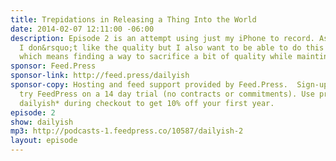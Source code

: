 ```yaml
---
title: Trepidations in Releasing a Thing Into the World
date: 2014-02-07 12:11:00 -06:00
description: Episode 2 is an attempt using just my iPhone to record. As an audio nerd
  I don&rsquo;t like the quality but I also want to be able to do this show more regularly
  which means finding a way to sacrifice a bit of quality while maintining consistency(ish).
sponsor: Feed.Press
sponsor-link: http://feed.press/dailyish
sponsor-copy: Hosting and feed support provided by Feed.Press.  Sign-up today and
  try FeedPress on a 14 day trial (no contracts or commitments). Use promo code *
  dailyish* during checkout to get 10% off your first year.
episode: 2
show: dailyish
mp3: http://podcasts-1.feedpress.co/10587/dailyish-2
layout: episode
---
```


